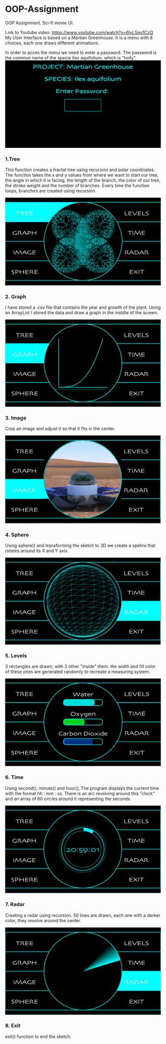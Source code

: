 # OOP-Assignment

OOP Assignment.
Sci-fi movie UI.

Link to Youtube video: https://www.youtube.com/watch?v=6lyLSqo1CzQ <br>
My User Interface is based on a Martian Greenhouse. It is a menu with 8 choices, each one draws different animations.

In order to acces the menu we need to enter a password. The password is the common name of the specie Ilex aquifolium, which is "holly".
![alt text](https://github.com/Raulalhi/OOP-Assignment/blob/master/Screenshots/b5e46102bafbed0baba8704764e36941.png)


<h3>1.Tree </h3>

This function creates a fractal tree using recursion and polar coordinates. The function takes the x and y values from where we want to start our tree, the angle in which it is facing, the length of the branch, the color of our tree, the stroke weight and the number of branches. Every time the function loops, branches are created using recursion.

![alt text](https://github.com/Raulalhi/OOP-Assignment/blob/master/Screenshots/0b93904b7338f0932ba3f7c4f490ddef.png)

<h3>2. Graph</h3>

I have stored a .csv file that contains the year and growth of the plant. Using an ArrayList I stored the data and draw a graph in the middle of the screen.

![alt text](https://github.com/Raulalhi/OOP-Assignment/blob/master/Screenshots/9546fe41153a3b7ea69007a8ee3b2ac3.png)
<h3>3. Image</h3>

Crop an image and adjust it so that it fits in the center.

![alt text](https://github.com/Raulalhi/OOP-Assignment/blob/master/Screenshots/14f2a5a3684f6087f075f1c20064887d.png)

<h3>4. Sphere</h3>
Using sphere() and transforming the sketch to 3D we create a spehre that rotates around its X and Y axis.

![alt text](https://github.com/Raulalhi/OOP-Assignment/blob/master/Screenshots/2a1188e138b824b84856194bd20bb818.png)

<h3>5. Levels</h3>

3 rectangles are drawn, with 3 other "inside" them. the width and fill color of these ones are generated randomly to recreate a measuring system.

![alt text](https://github.com/Raulalhi/OOP-Assignment/blob/master/Screenshots/fe84f43ea68233effa02cb200a34bdc6.png)

<h3>6. Time</h3>

Using second(), minute() and hour(), The program displays the current time with the format hh : mm : ss. There is an arc revolving around this "clock" and an array of 60 circles around it representing the seconds.

![alt text](https://github.com/Raulalhi/OOP-Assignment/blob/master/Screenshots/2601e6efdcac3e871fe072231250f9ea.png)

<h3>7. Radar</h3>

Creating a radar using recursion. 50 lines are drawn, each one with a darker color, they revolve around the center.

![alt text](https://github.com/Raulalhi/OOP-Assignment/blob/master/Screenshots/a5c6fe39e9b540334a1c0b2e75d66169.png)

<h3>8. Exit</h3>

exit() function to end the sketch.

